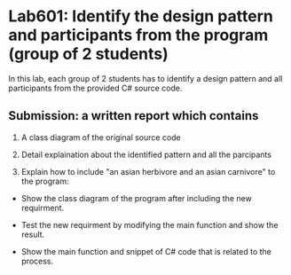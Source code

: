 # Lab601: Identify the design pattern and participants from the program (group of 2 students)

In this lab, each group of 2 students has to identify a design pattern and all participants 
from the provided C# source code. 

## Submission: a written report which contains

1. A class diagram of the original source code
2. Detail explaination about the identified pattern and all the parcipants

3. Explain how to include "an asian herbivore and an asian carnivore" to the program: 
  - Show the class diagram of the program after including the new requirment.

  - Test the new requirment by modifying the main function and show the result.
  - Show the main function and snippet of C# code that is related to the process.


